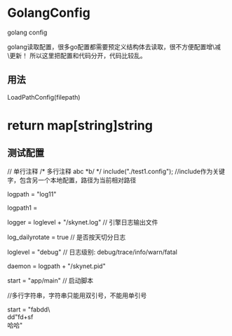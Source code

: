 # GolangConfig
golang config

golang读取配置，很多go配置都需要预定义结构体去读取，很不方便配置增\减\更新！
所以这里把配置和代码分开，代码比较乱。
## 用法
LoadPathConfig(filepath)  
# return map[string]string
## 测试配置
// 单行注释
/* 多行注释
    abc
    *b/
*/
include("./test1.config");  //include作为关键字，包含另一个本地配置，路径为当前相对路径

logpath = "log11"

logpath1 = 

logger = loglevel + "/skynet.log"	// 引擎日志输出文件

log_dailyrotate = true				// 是否按天切分日志

loglevel = "debug"					// 日志级别: debug/trace/info/warn/fatal

daemon = logpath + "/skynet.pid"

start = "app/main"					// 启动脚本

//多行字符串，字符串只能用双引号，不能用单引号

start = "fabdd\   
dd\"fd+sf\
哈哈"  


